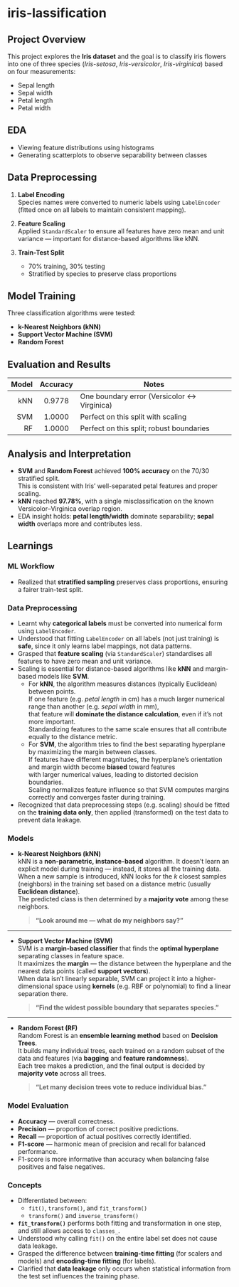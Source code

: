 # iris-lassification

## Project Overview
This project explores the **Iris dataset** and the goal is to classify iris flowers into one of three species (*Iris-setosa*, *Iris-versicolor*, *Iris-virginica*) based on four measurements:

- Sepal length  
- Sepal width  
- Petal length 
- Petal width

## EDA
- Viewing feature distributions using histograms
- Generating scatterplots to observe separability between classes

## Data Preprocessing
1. **Label Encoding**  
   Species names were converted to numeric labels using `LabelEncoder` (fitted once on all labels to maintain consistent mapping).

2. **Feature Scaling**  
   Applied `StandardScaler` to ensure all features have zero mean and unit variance — important for distance-based algorithms like kNN.

3. **Train-Test Split**  
   - 70% training, 30% testing  
   - Stratified by species to preserve class proportions  


## Model Training
Three classification algorithms were tested:
- **k-Nearest Neighbors (kNN)**
- **Support Vector Machine (SVM)**
- **Random Forest**

## Evaluation and Results
| Model | Accuracy | Notes |
|------:|:-------:|-------|
| kNN   | 0.9778  | One boundary error (Versicolor ↔ Virginica) |
| SVM   | 1.0000  | Perfect on this split with scaling |
| RF    | 1.0000  | Perfect on this split; robust boundaries |

## Analysis and Interpretation

- **SVM** and **Random Forest** achieved **100% accuracy** on the 70/30 stratified split.  
  This is consistent with Iris’ well-separated petal features and proper scaling.
- **kNN** reached **97.78%**, with a single misclassification on the known Versicolor–Virginica overlap region.
- EDA insight holds: **petal length/width** dominate separability; **sepal width** overlaps more and contributes less.

## Learnings

### ML Workflow
- Realized that **stratified sampling** preserves class proportions, ensuring a fairer train-test split.

### Data Preprocessing
- Learnt why **categorical labels** must be converted into numerical form using `LabelEncoder`.
- Understood that fitting `LabelEncoder` on all labels (not just training) is **safe**, since it only learns label mappings, not data patterns.
- Grasped that **feature scaling** (via `StandardScaler`) standardises all features to have zero mean and unit variance.
- Scaling is essential for distance-based algorithms like **kNN** and margin-based models like **SVM**.
    - For **kNN**, the algorithm measures distances (typically Euclidean) between points.  
    If one feature (e.g. *petal length* in cm) has a much larger numerical range than another (e.g. *sepal width* in mm),  
    that feature will **dominate the distance calculation**, even if it’s not more important.  
    Standardizing features to the same scale ensures that all contribute equally to the distance metric.
  - For **SVM**, the algorithm tries to find the best separating hyperplane by maximizing the margin between classes.  
    If features have different magnitudes, the hyperplane’s orientation and margin width become **biased** toward features  
    with larger numerical values, leading to distorted decision boundaries.  
    Scaling normalizes feature influence so that SVM computes margins correctly and converges faster during training.
- Recognized that data preprocessing steps (e.g. scaling) should be fitted on the **training data only**, then applied (transformed) on the test data to prevent data leakage.

### Models

- **k-Nearest Neighbors (kNN)**  
  kNN is a **non-parametric, instance-based** algorithm. It doesn’t learn an explicit model during training — instead, it stores all the training data.  
  When a new sample is introduced, kNN looks for the *k* closest samples (neighbors) in the training set based on a distance metric (usually **Euclidean distance**).  
  The predicted class is then determined by a **majority vote** among these neighbors.  
  > **“Look around me — what do my neighbors say?”**

---

- **Support Vector Machine (SVM)**  
  SVM is a **margin-based classifier** that finds the **optimal hyperplane** separating classes in feature space.  
  It maximizes the **margin** — the distance between the hyperplane and the nearest data points (called **support vectors**).  
  When data isn’t linearly separable, SVM can project it into a higher-dimensional space using **kernels** (e.g. RBF or polynomial) to find a linear separation there.  
  > **“Find the widest possible boundary that separates species.”**

---

- **Random Forest (RF)**  
  Random Forest is an **ensemble learning method** based on **Decision Trees**.  
  It builds many individual trees, each trained on a random subset of the data and features (via **bagging** and **feature randomness**).  
  Each tree makes a prediction, and the final output is decided by **majority vote** across all trees.  
  > **“Let many decision trees vote to reduce individual bias.”**
 

### Model Evaluation
- **Accuracy** — overall correctness.
- **Precision** — proportion of correct positive predictions.
- **Recall** — proportion of actual positives correctly identified.
- **F1-score** — harmonic mean of precision and recall for balanced performance.
- F1-score is more informative than accuracy when balancing false positives and false negatives.

### Concepts
- Differentiated between:
  - `fit()`, `transform()`, and `fit_transform()`  
  - `transform()` and `inverse_transform()`  
- **`fit_transform()`** performs both fitting and transformation in one step, and still allows access to `classes_`.
- Understood why calling `fit()` on the entire label set does not cause data leakage.
- Grasped the difference between **training-time fitting** (for scalers and models) and **encoding-time fitting** (for labels).
- Clarified that **data leakage** only occurs when statistical information from the test set influences the training phase.

